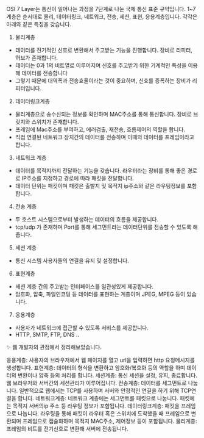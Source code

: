 OSI 7 Layer는 통신이 일어나는 과정을 7단계로 나눈 국제 통신 표준 규약입니다.
1~7계층은 순서대로 물리, 데이터링크, 네트워크, 전송, 세션, 표현, 응용계층입니다. 각각은 아래와 같은 특징을 갖습니다.

1. 물리계층
- 데이터를 전기적인 신호로 변환해서 주고받는 기능을 진행합니다. 장비로 리피터, 허브가 존재합니다.
- 데이터는 0과 1의 비트열로 이루어지며 신호를 주고받기 위한 기계적인 특성을 이용해 데이터를 전송합니다
- 그렇기 때문에 대역폭과 전송효율이라는 것이 중요하며, 신호를 증폭하는 장비가 리피터입니다.

2. 데이터링크계층
- 물리계층으로 송수신되는 정보를 확인하며 MAC주소를 통해 통신합니다. 장비로 브릿지와 스위치가 존재합니다.
- 프레임에 Mac주소를 부여하고, 에러검출, 재전송, 흐름제어의 역할을 합니다.
- 직접 연결된 네트워크 장치간의 데이터를 전송하며 이때의 데이터를 프레임이라고 합니다.

3. 네트워크 계층
- 데이터를 목적지까지 전달하는 기능을 갖습니다. 라우터라는 장비를 통해 좋은 경로로 IP주소를 지정하고 경로에 따라 패킷을 전달합니다.
- 데이터 단위는 패킷이며 패킷은 출발지 및 목적지 ip주소와 같은 라우팅정보를 포함합니다.

4. 전송 계층
- 두 호스트 시스템으로부터 발생하는 데이터의 흐름을 제공합니다.
- tcp/udp 가 존재하며 Port를 통해 세그먼트라는 데이터단위를 전송할 수 있도록 해줍니다.

5. 세션 계층
- 통신 시스템 사용자들의 연결을 유지 및 설정합니다. 

6. 표현계층
- 세션 계층 간의 주고받는 인터페이스를 일관성있게 제공합니다.
- 암호화, 압축, 파일인코딩 등 데이터를 표현하는 계층이며 JPEG, MPEG 등이 있습니다.

7. 응용계층
- 사용자가 네트워크에 접근할 수 있도록 서비스를 제공합니다.
- HTTP, SMTP, FTP, DNS ..

✨ 웹 개발자의 관점에서 정리해보았습니다.

응용계층: 사용자의 브라우저에서 웹 페이지를 열고 url을 입력하면 http 요청메시지를 생성합니다.
표현계층: 데이터의 형식을 변환하고 암호화/복호화 등의 역할을 하며 데이터의 변환이나 압축 등의 처리를 합니다.
세션계층: 통신 세션을 설정, 유지, 종료합니다. 웹 브라우저와 서버간의 세션관리가 이루어집니다.
전송계층: 데이터를 세그먼트로 나눕니다. 일반적으로 웹에서는 TCP를 사용하며 서버와 안정적인 연결을 하기 위해 TCP연결을 합니다.
네트워크계층: 네트워크 계층에는 세그먼트를 패킷으로 나눕니다. 패킷에는 목적지 서버의ip 주소 등 라우팅 정보가 포함됩니다.
데이터링크계층: 패킷을 프레임으로 나눕니다. 라우팅을 통해 패킷이 라우터 혹은 스위치에 도착했을 때 프레임으로 변환되며 프레임으로 캡슐화하며 목적지 MAC주소, 제어정보 등이 포함됩니다.
물리계층: 프레임의 비트를 전기신호로 변환해 서버에 전송됩니다.
